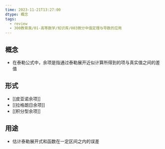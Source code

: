 ```yaml
---
time: 2023-11-21T13:27:00
dtype: 概念
tags:
  - review
  - 300教育类/01-高等数学/知识库/003微分中值定理与导数的应用
---
```

## 概念
- 在泰勒公式中，余项是指通过泰勒展开近似计算所得到的项与真实值之间的差值
## 形式
- [[皮亚诺余项]]
- [[拉格朗日余项]]
- [[积分型余项]]
## 用途
- 估计泰勒展开式和函数在一定区间之内的误差